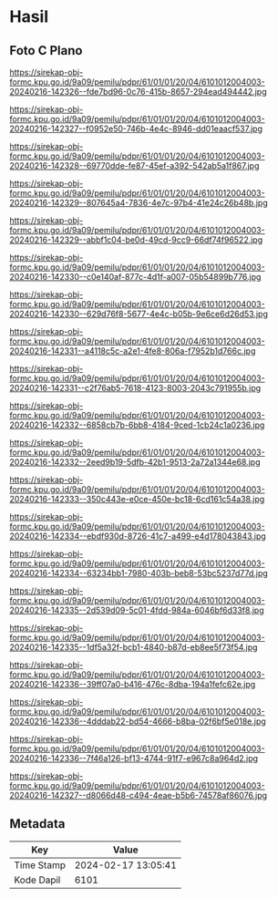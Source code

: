# Hasil

## Foto C Plano

https://sirekap-obj-formc.kpu.go.id/9a09/pemilu/pdpr/61/01/01/20/04/6101012004003-20240216-142326--fde7bd96-0c76-415b-8657-294ead494442.jpg

https://sirekap-obj-formc.kpu.go.id/9a09/pemilu/pdpr/61/01/01/20/04/6101012004003-20240216-142327--f0952e50-746b-4e4c-8946-dd01eaacf537.jpg

https://sirekap-obj-formc.kpu.go.id/9a09/pemilu/pdpr/61/01/01/20/04/6101012004003-20240216-142328--69770dde-fe87-45ef-a392-542ab5a1f867.jpg

https://sirekap-obj-formc.kpu.go.id/9a09/pemilu/pdpr/61/01/01/20/04/6101012004003-20240216-142329--807645a4-7836-4e7c-97b4-41e24c26b48b.jpg

https://sirekap-obj-formc.kpu.go.id/9a09/pemilu/pdpr/61/01/01/20/04/6101012004003-20240216-142329--abbf1c04-be0d-49cd-9cc9-66df74f96522.jpg

https://sirekap-obj-formc.kpu.go.id/9a09/pemilu/pdpr/61/01/01/20/04/6101012004003-20240216-142330--c0e140af-877c-4d1f-a007-05b54899b776.jpg

https://sirekap-obj-formc.kpu.go.id/9a09/pemilu/pdpr/61/01/01/20/04/6101012004003-20240216-142330--629d76f8-5677-4e4c-b05b-9e6ce6d26d53.jpg

https://sirekap-obj-formc.kpu.go.id/9a09/pemilu/pdpr/61/01/01/20/04/6101012004003-20240216-142331--a4118c5c-a2e1-4fe8-806a-f7952b1d766c.jpg

https://sirekap-obj-formc.kpu.go.id/9a09/pemilu/pdpr/61/01/01/20/04/6101012004003-20240216-142331--c2f76ab5-7618-4123-8003-2043c791955b.jpg

https://sirekap-obj-formc.kpu.go.id/9a09/pemilu/pdpr/61/01/01/20/04/6101012004003-20240216-142332--6858cb7b-6bb8-4184-9ced-1cb24c1a0236.jpg

https://sirekap-obj-formc.kpu.go.id/9a09/pemilu/pdpr/61/01/01/20/04/6101012004003-20240216-142332--2eed9b19-5dfb-42b1-9513-2a72a1344e68.jpg

https://sirekap-obj-formc.kpu.go.id/9a09/pemilu/pdpr/61/01/01/20/04/6101012004003-20240216-142333--350c443e-e0ce-450e-bc18-6cd161c54a38.jpg

https://sirekap-obj-formc.kpu.go.id/9a09/pemilu/pdpr/61/01/01/20/04/6101012004003-20240216-142334--ebdf930d-8726-41c7-a499-e4d178043843.jpg

https://sirekap-obj-formc.kpu.go.id/9a09/pemilu/pdpr/61/01/01/20/04/6101012004003-20240216-142334--63234bb1-7980-403b-beb8-53bc5237d77d.jpg

https://sirekap-obj-formc.kpu.go.id/9a09/pemilu/pdpr/61/01/01/20/04/6101012004003-20240216-142335--2d539d09-5c01-4fdd-984a-6046bf6d33f8.jpg

https://sirekap-obj-formc.kpu.go.id/9a09/pemilu/pdpr/61/01/01/20/04/6101012004003-20240216-142335--1df5a32f-bcb1-4840-b87d-eb8ee5f73f54.jpg

https://sirekap-obj-formc.kpu.go.id/9a09/pemilu/pdpr/61/01/01/20/04/6101012004003-20240216-142336--39ff07a0-b416-476c-8dba-194a1fefc62e.jpg

https://sirekap-obj-formc.kpu.go.id/9a09/pemilu/pdpr/61/01/01/20/04/6101012004003-20240216-142336--4dddab22-bd54-4666-b8ba-02f6bf5e018e.jpg

https://sirekap-obj-formc.kpu.go.id/9a09/pemilu/pdpr/61/01/01/20/04/6101012004003-20240216-142336--7f46a126-bf13-4744-91f7-e967c8a964d2.jpg

https://sirekap-obj-formc.kpu.go.id/9a09/pemilu/pdpr/61/01/01/20/04/6101012004003-20240216-142327--d8066d48-c494-4eae-b5b6-74578af86076.jpg


## Metadata

| Key        | Value               |
| ---------- | ------------------- |
| Time Stamp | 2024-02-17 13:05:41 |
| Kode Dapil | 6101                |



